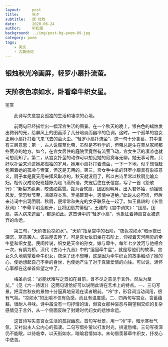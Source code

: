 ```yaml
---
layout:     post
title:      秋夕
subtitle:   唐 杜牧
date:       2020-06-24
author:     听松阁
background: ../img/post-bg-poem-09.jpg
category: poem
tags:
    - 美文
    - 古典诗词
---
```


## 银烛秋光冷画屏，轻罗小扇扑流萤。
## 天阶夜色凉如水，卧看牵牛织女星。



鉴赏



　　此诗写失意宫女孤独的生活和凄凉的心境。



　　前两句已经描绘出一幅深宫生活的图景。在一个秋天的晚上，银白色的蜡烛发出微弱的光，给屏风上的图画添了几分暗淡而幽冷的色调。这时，一个孤单的宫女正用小扇扑打着飞来飞去的萤火虫。“轻罗小扇扑流萤”，这一句十分含蓄，其中含有三层意思：第一，古人说腐草化萤，虽然是不科学的，但萤总是生在草丛冢间那些荒凉的地方。如今，在宫女居住的庭院里竟然有流萤飞动，宫女生活的凄凉也就可想而知了。第二，从宫女扑萤的动作可以想见她的寂寞与无聊。她无事可做，只好以扑萤来消遣她那孤独的岁月。她用小扇扑打着流萤，一下一下地，似乎想驱赶包围着她的孤冷与索寞，但这是无用的。第三，宫女手中拿的轻罗小扇具有象征意义，扇子本是夏天用来挥风取凉的，秋天就没用了，所以古诗里常以秋扇比喻弃妇。相传汉成帝妃班婕妤为赵飞燕所谮，失宠后住在长信宫，写了一首《怨歌行》：“新裂齐纨素，皎洁如霜雪。裁为合欢扇，团团似明月。出入君怀袖，动摇微风发。常恐秋节至，凉飙夺炎热。弃捐箧笥中，恩情中道绝。”此说未必可信，但后来诗词中出现团扇、秋扇，便常常和失宠的女子联系在一起了。如王昌龄的《长信秋词》：“奉帚平明金殿开，且将团扇共徘徊”，王建的《宫中调笑》：“团扇，团扇，美人病来遮面”，都是如此。这首诗中的“轻罗小扇”，也象征着持扇宫女被遗弃的命运。



　　第三句，“天阶夜色凉如水”。“天阶”指皇宫中的石阶。“夜色凉如水”暗示夜已深沉，寒意袭人，该进屋去睡了。可是宫女依旧坐在石阶上，仰视着天河两旁的牵牛星和织女星。民间传说，织女是天帝的孙女，嫁与牵牛，每年七夕渡河与他相会一次，有鹊为桥。汉代《古诗十九首》中的“迢迢牵牛星”，就是写他们的故事。宫女久久地眺望着牵牛织女，夜深了还不想睡，这是因为牵牛织女的故事触动了她的心，使她想起自己不幸的身世，也使她产生了对于真挚爱情的向往。可以说，满怀心事都在这举首仰望之中了。



　　梅圣俞说：“必能状难写之景如在目前，含不尽之意见于言外，然后为至矣。”（见《六一诗话》）这两句话恰好可以说明此诗在艺术上的特点。一、三句写景，把深宫秋夜的景物十分逼真地呈现在读者眼前。“冷”字，形容词当动词用，很有气氛。“凉如水”的比喻不仅有色感，而且有温度感。二、四两句写宫女，含蓄蕴藉，很耐人寻味。诗中虽没有一句抒情的话，但宫女那种哀怨与期望相交织的复杂感情见于言外，从一个侧面反映了封建时代妇女的悲惨命运。



　　这首诗写失意宫女生活的孤寂幽怨。首句写秋景，用一“冷”字，暗示寒秋气氛，又衬出主人公内心的孤凄。二句写借扑萤以打发时光，排遣愁绪。三句写夜深仍不能眠，以待临幸，以天街如水，暗喻君情如冰。末句借羡慕牵牛织女，抒发心中悲苦。
